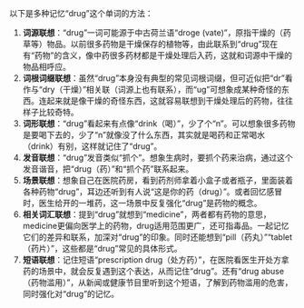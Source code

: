以下是多种记忆“drug”这个单词的方法：
1. **词源联想**：“drug”一词可能源于中古荷兰语“droge (vate)”，原指干燥的（药草等）物品。以前很多药物是干燥保存的植物等，由此联系到“drug”现在有“药物”的含义，像中药很多药材都是干燥处理后入药，这就和词源中干燥的物品相呼应。 
2. **词根词缀联想**：虽然“drug”本身没有典型的常见词根词缀，但可近似把“dr”看作与“dry（干燥）”相关联（词源上也有联系），而“ug”可想象成某种奇怪的东西。连起来就是像干燥的奇怪东西，这就容易联想到干燥处理后的药物，往往样子比较奇特。 
3. **词形联想**：“drug”看起来有点像“drink（喝）”，少了个“n”。可以想象很多药物是要喝下去的，少了“n”就像没了什么东西，其实就是喝药和正常喝水（drink）有别，这样就记住了“drug”。 
4. **发音联想**：“drug”发音类似“抓个”。想象生病时，要抓个药来治病，通过这个发音谐音，把“drug（药）”和“抓个药”联系起来。 
5. **场景联想**：想象自己在医院药房，看到药剂师拿着小盒子或者瓶子，里面装着各种药物“drug”，耳边还听到有人说“这是你的药（drug）”。或者回忆感冒时，医生给开的一堆药，这一场景中反复强化“drug”是药物的概念。 
6. **相关词汇联想**：提到“drug”就想到“medicine”，两者都有药物的意思，medicine更偏向医学上的药物，drug适用范围更广，还可指毒品。一起记忆它们的差异和联系，加深对“drug”的印象。同时还能想到“pill（药丸）”“tablet（药片）”，这些都是“drug”常见的具体形式。 
7. **短语联想**：记住短语“prescription drug（处方药）”，在医院看医生开处方拿药的场景中，就会反复遇到这个表达，从而记住“drug”。还有“drug abuse（药物滥用）”，从新闻或健康节目里听到这个短语，了解到药物滥用的危害，同时强化对“drug”的记忆。 
